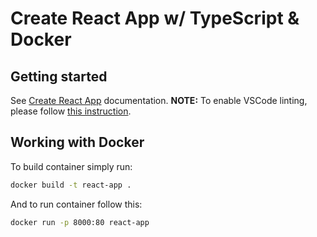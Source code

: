 # Create React App w/ TypeScript & Docker

## Getting started

See [Create React App](https://facebook.github.io/create-react-app/docs/getting-started) documentation.
**NOTE:** To enable VSCode linting, please follow [this instruction](https://facebook.github.io/create-react-app/docs/setting-up-your-editor#displaying-lint-output-in-the-editor).

## Working with Docker

To build container simply run:

```bash
docker build -t react-app .
```

And to run container follow this:

```bash
docker run -p 8000:80 react-app
```
